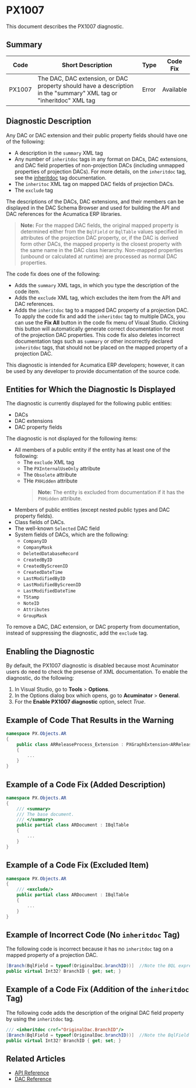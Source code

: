 # PX1007
This document describes the PX1007 diagnostic.

## Summary

| Code   | Short Description                                   | Type                             | Code Fix  | 
| ------ | ----------------------------------------------------| -------------------------------- | --------- | 
| PX1007 | The DAC, DAC extension, or DAC property should have a description in the "summary" XML tag or "inheritdoc" XML tag | Error | Available | 

## Diagnostic Description
Any DAC or DAC extension and their public property fields should have one of the following:
* A description in the `summary` XML tag
* Any number of `inheritdoc` tags in any format on DACs, DAC extensions, and DAC field properties of non-projection DACs (including unmapped properties of projection DACs).
  For more details, on the `inheritdoc` tag, see the [inheritdoc](https://learn.microsoft.com/en-us/dotnet/csharp/language-reference/xmldoc/recommended-tags#inheritdoc) tag documentation.
* The `inheritoc` XML tag on mapped DAC fields of projection DACs.
* The `exclude` tag 
 

The descriptions of the DACs, DAC extensions, and their members can be displayed in the DAC Schema Browser and used for building the API and DAC references for the Acumatica ERP libraries.

> **Note:**
> For the mapped DAC fields, the original mapped property is determined either from the `BqlField` or `BqlTable` values specified in attributes of the projection DAC property, or, if the DAC is derived form other DACs,  the mapped property is the closest property with the same name in the DAC class hierarchy. Non-mapped properties (unbound or calculated at runtime) are processed as normal DAC properties.

The code fix does one of the following:
 - Adds the `summary` XML tags, in which you type the description of the code item.
 - Adds the `exclude` XML tag, which excludes the item from the API and DAC references.
 - Adds the `inheritdoc` tag to a mapped DAC property of a projection DAC.
   To apply the code fix and add the `inheritdoc` tag to multiple DACs, you can use the **Fix All** button in the code fix menu of Visual Studio. Clicking this button will automatically generate correct documentation for most of the projection DAC properties.
   This code fix also deletes incorrect documentation tags such as `summary` or other incorrectly declared `inheritdoc` tags, that should not be placed on the mapped property of a projection DAC.

This diagnostic is intended for Acumatica ERP developers; however, it can be used by any developer to provide documentation of the source code.

## Entities for Which the Diagnostic Is Displayed
The diagnostic is currently displayed for the following public entities:
 - DACs
 - DAC extensions
 - DAC property fields

The diagnostic is not displayed for the following items: 
 - All members of a public entity if the entity has at least one of the following:
   - The `exclude` XML tag
   - The `PXInternalUseOnly` attribute
   - The `Obsolete` attribute
   - THe `PXHidden` attribute 
     > **Note:** The entity is excluded from documentation if it has the `PXHidden` attribute.
 - Members of public entities (except nested public types and DAC property fields).
 - Class fields of DACs. 
 - The well-known `Selected` DAC field
 - System fields of DACs, which are the following: 
   - `CompanyID`
   - `CompanyMask`
   - `DeletedDatabaseRecord`
   - `CreatedByID`
   - `CreatedByScreenID`
   - `CreatedDateTime`
   - `LastModifiedByID`
   - `LastModifiedByScreenID`
   - `LastModifiedDateTime`
   - `TStamp`
   - `NoteID`
   - `Attributes`
   - `GroupMask`

To remove a DAC, DAC extension, or DAC property from documentation, instead of suppressing the diagnostic, add the `exclude` tag.

## Enabling the Diagnostic

By default, the PX1007 diagnostic is disabled because most Acuminator users do need to check the presense of XML documentation.
To enable the diagnostic, do the following:
1. In Visual Studio, go to **Tools** > **Options**.
2. In the Options dialog box which opens, go to **Acuminator** > **General**.
3. For the **Enable PX1007 diagnostic** option, select _True_.

## Example of Code That Results in the Warning

```C#
namespace PX.Objects.AR
{
    public class ARReleaseProcess_Extension : PXGraphExtension<ARReleaseProcess> // The PX1007 warning is displayed for this line.
    {
        ...
    }
}
```

## Example of a Code Fix (Added Description)

```C#
namespace PX.Objects.AR
{
    /// <summary>
    /// The base document.
    /// </summary>
    public partial class ARDocument : IBqlTable
    {
        ...
    }
}
```

## Example of a Code Fix (Excluded Item)

```C#
namespace PX.Objects.AR
{
    /// <exclude/>
    public partial class ARDocument : IBqlTable
    {
        ...
    }
}
```

## Example of Incorrect Code (No `inheritdoc` Tag)
The following code is incorrect because it has no `inheritdoc` tag on a mapped property of a projection DAC.
```C#
[Branch(BqlField = typeof(OriginalDac.branchID))]  //Note the BQL expression for property initialization
public virtual Int32? BranchID { get; set; }
```


## Example of a Code Fix (Addition of the `inheritdoc` Tag)
The following code adds the description of the original DAC field property by using the `inheritdoc` tag.
```C# 
/// <inheritdoc cref="OriginalDac.BranchID"/>  
[Branch(BqlField = typeof(OriginalDac.branchID))]  //Note the BqlField property initialization expression
public virtual Int32? BranchID { get; set; }
```

## Related Articles

 - [API Reference](https://help.acumatica.com/Help?ScreenId=ShowWiki&pageid=41f852ad-6736-e6fa-d080-006a9776ed78)
 - [DAC Reference](https://help.acumatica.com/Help?ScreenId=ShowWiki&pageid=177d968e-53c0-3d58-e93c-b8a55936635a)
